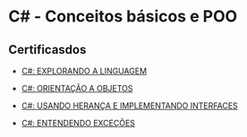 
# C# - Conceitos básicos e POO



## Certificasdos

 - [C#: EXPLORANDO A LINGUAGEM](https://cursos.alura.com.br/certificate/cdae5a49-de3e-4d77-a994-038a15180f6c)

 - [C#: ORIENTAÇÃO A OBJETOS](https://cursos.alura.com.br/certificate/9e485be2-bd62-438f-8cc9-71658816b6d3)

 - [C#: USANDO HERANÇA E IMPLEMENTANDO INTERFACES](https://cursos.alura.com.br/certificate/2d203349-a66b-4692-bd5a-986647bb3f55)
 
 - [C#: ENTENDENDO EXCEÇÕES](https://cursos.alura.com.br/certificate/d5a04c19-5171-4d2d-8013-c958aaac42a9)
